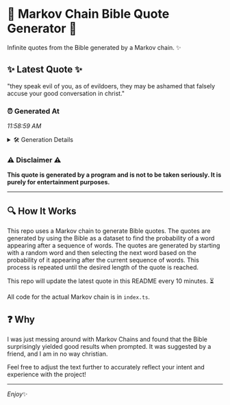 # 📖 Markov Chain Bible Quote Generator 📖

Infinite quotes from the Bible generated by a Markov chain. ✨

## ✨ Latest Quote ✨
"they speak evil of you, as of evildoers, they may be ashamed that falsely accuse your good conversation in christ."

### ⏰ Generated At
*11:58:59 AM*

<details>
    <summary>🛠️ Generation Details</summary>
    <p>
        <strong>🌱 Seed:</strong> they<br>
        <strong>🔄 Iterations:</strong> 19<br>
        <strong>📜 Context History:</strong><br>[ they ]: speak<br>[ they, speak ]: evil<br>[ they, speak, evil ]: of<br>[ they, speak, evil, of ]: you,<br>[ they, speak, evil, of, you, ]: as<br>[ they, speak, evil, of, you,, as ]: of<br>[ speak, evil, of, you,, as, of ]: evildoers,<br>[ evil, of, you,, as, of, evildoers, ]: they<br>[ of, you,, as, of, evildoers,, they ]: may<br>[ you,, as, of, evildoers,, they, may ]: be<br>[ as, of, evildoers,, they, may, be ]: ashamed<br>[ of, evildoers,, they, may, be, ashamed ]: that<br>[ evildoers,, they, may, be, ashamed, that ]: falsely<br>[ they, may, be, ashamed, that, falsely ]: accuse<br>[ may, be, ashamed, that, falsely, accuse ]: your<br>[ be, ashamed, that, falsely, accuse, your ]: good<br>[ ashamed, that, falsely, accuse, your, good ]: conversation<br>[ that, falsely, accuse, your, good, conversation ]: in<br>[ falsely, accuse, your, good, conversation, in ]: christ.<br>
    </p>
</details>

### ⚠️ Disclaimer ⚠️
**This quote is generated by a program and is not to be taken seriously. It is purely for entertainment purposes.**

---

## 🔍 How It Works

This repo uses a Markov chain to generate Bible quotes. The quotes are generated by using the Bible as a dataset to find the probability of a word appearing after a sequence of words. The quotes are generated by starting with a random word and then selecting the next word based on the probability of it appearing after the current sequence of words. This process is repeated until the desired length of the quote is reached.

This repo will update the latest quote in this README every 10 minutes. ⏳

All code for the actual Markov chain is in `index.ts`.

## ❓ Why

I was just messing around with Markov Chains and found that the Bible surprisingly yielded good results when prompted. 
It was suggested by a friend, and I am in no way christian.

Feel free to adjust the text further to accurately reflect your intent and experience with the project!

---

*Enjoy*✨
